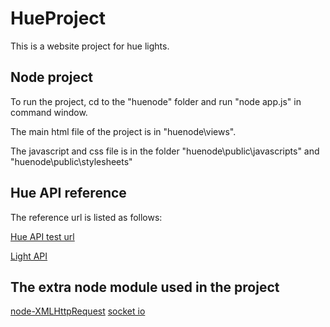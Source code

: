 HueProject
==========

This is a website project for hue lights.


Node project
-------------


To run the project, cd to the "huenode" folder and run "node app.js" in command window.

The main html file of the project is in "huenode\views".

The javascript and css file is in the folder "huenode\public\javascripts" and "huenode\public\stylesheets"


Hue API reference
------------------
The reference url is listed as follows:

[Hue API test url](http://developers.meethue.com/gettingstarted.html)

[Light API](http://developers.meethue.com/1_lightsapi.html)


The extra node module used in the project
------------------------------------------
[node-XMLHttpRequest](https://github.com/driverdan/node-XMLHttpRequest)
[socket io](http://socket.io/)



